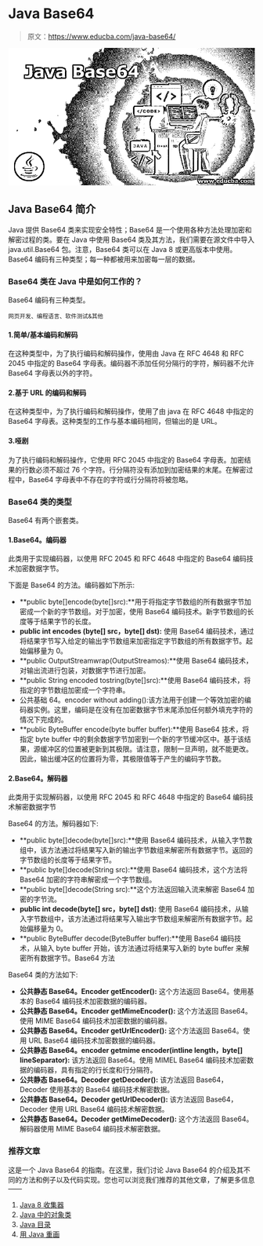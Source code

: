 # Java Base64

> 原文：<https://www.educba.com/java-base64/>

![Java Base64](img/e8ee0aef5fbb9ade8cec87710464478b.png)



## Java Base64 简介

Java 提供 Base64 类来实现安全特性；Base64 是一个使用各种方法处理加密和解密过程的类。要在 Java 中使用 Base64 类及其方法，我们需要在源文件中导入 java.util.Base64 包。注意，Base64 类可以在 Java 8 或更高版本中使用。Base64 编码有三种类型；每一种都被用来加密每一层的数据。

### Base64 类在 Java 中是如何工作的？

Base64 编码有三种类型。

<small>网页开发、编程语言、软件测试&其他</small>

#### 1.简单/基本编码和解码

在这种类型中，为了执行编码和解码操作，使用由 Java 在 RFC 4648 和 RFC 2045 中指定的 Base64 字母表。编码器不添加任何分隔行的字符，解码器不允许 Base64 字母表以外的字符。

#### 2.基于 URL 的编码和解码

在这种类型中，为了执行编码和解码操作，使用了由 java 在 RFC 4648 中指定的 Base64 字母表。这种类型的工作与基本编码相同，但输出的是 URL。

#### 3.哑剧

为了执行编码和解码操作，它使用 RFC 2045 中指定的 Base64 字母表。加密结果的行数必须不超过 76 个字符。行分隔符没有添加到加密结果的末尾。在解密过程中，Base64 字母表中不存在的字符或行分隔符将被忽略。

### Base64 类的类型

Base64 有两个嵌套类。

#### 1.Base64。编码器

此类用于实现编码器，以使用 RFC 2045 和 RFC 4648 中指定的 Base64 编码技术加密数据字节。

下面是 Base64 的方法。编码器如下所示:

*   **public byte[]encode(byte[]src):**用于将指定字节数组的所有数据字节加密成一个新的字节数组。对于加密，使用 Base64 编码技术。新字节数组的长度等于结果字节的长度。
*   **public int encodes (byte[] src，byte[] dst):** 使用 Base64 编码技术，通过将结果字节写入给定的输出字节数组来加密指定字节数组的所有数据字节。起始偏移量为 0。
*   **public OutputStreamwrap(OutputStreamos):**使用 Base64 编码技术，对输出流进行包装，对数据字节进行加密。
*   **public String encoded tostring(byte[]src):**使用 Base64 编码技术，将指定的字节数组加密成一个字符串。
*   公共基础 64。encoder without adding():该方法用于创建一个等效加密的编码器实例。这里，编码是在没有在加密数据字节末尾添加任何额外填充字符的情况下完成的。
*   **public ByteBuffer encode(byte buffer buffer):**使用 Base64 技术，将指定 byte buffer 中的剩余数据字节加密到一个新的字节缓冲区中。基于该结果，源缓冲区的位置被更新到其极限。请注意，限制一旦声明，就不能更改。因此，输出缓冲区的位置将为零，其极限值等于产生的编码字节数。

#### 2.Base64。解码器

此类用于实现解码器，以使用 RFC 2045 和 RFC 4648 中指定的 Base64 编码技术解密数据字节

Base64 的方法。解码器如下:

*   **public byte[]decode(byte[]src):**使用 Base64 编码技术，从输入字节数组中，该方法通过将结果写入新的输出字节数组来解密所有数据字节。返回的字节数组的长度等于结果字节。
*   **public byte[]decode(String src):**使用 Base64 编码技术，这个方法将 Base64 加密的字符串解密成一个字节数组。
*   **public byte[]decode(String src):**这个方法返回输入流来解密 Base64 加密的字节流。
*   **public int decode(byte[] src，byte[] dst):** 使用 Base64 编码技术，从输入字节数组中，该方法通过将结果写入输出字节数组来解密所有数据字节。起始偏移量为 0。
*   **public ByteBuffer decode(ByteBuffer buffer):**使用 Base64 编码技术，从输入 byte buffer 开始，该方法通过将结果写入新的 byte buffer 来解密所有数据字节。Base64 方法

Base64 类的方法如下:

*   **公共静态 Base64。Encoder getEncoder():** 这个方法返回 Base64。使用基本的 Base64 编码技术加密数据的编码器。
*   **公共静态 Base64。Encoder getMimeEncoder():** 这个方法返回 Base64。使用 MIME Base64 编码技术加密数据的编码器。
*   **公共静态 Base64。Encoder getUrlEncoder():** 这个方法返回 Base64。使用 URL Base64 编码技术加密数据的编码器。
*   **公共静态 Base64。encoder getmime encoder(intline length，byte[] lineSeparator):** 该方法返回 Base64。使用 MIMEL Base64 编码技术加密数据的编码器，具有指定的行长度和行分隔符。
*   **公共静态 Base64。Decoder getDecoder():** 该方法返回 Base64，Decoder 使用基本的 Base64 编码技术解密数据。
*   **公共静态 Base64。Decoder getUrlDecoder():** 该方法返回 Base64，Decoder 使用 URL Base64 编码技术解密数据。
*   **公共静态 Base64。Decoder getMimeDecoder():** 这个方法返回 Base64。解码器使用 MIME Base64 编码技术解密数据。

### 推荐文章

这是一个 Java Base64 的指南。在这里，我们讨论 Java Base64 的介绍及其不同的方法和例子以及代码实现。您也可以浏览我们推荐的其他文章，了解更多信息——

1.  [Java 8 收集器](https://www.educba.com/java-8-collectors/)
2.  [Java 中的对象类](https://www.educba.com/object-class-in-java/)
3.  [Java 目录](https://www.educba.com/java-directories/)
4.  [用 Java 重画](https://www.educba.com/repaint-in-java/)





